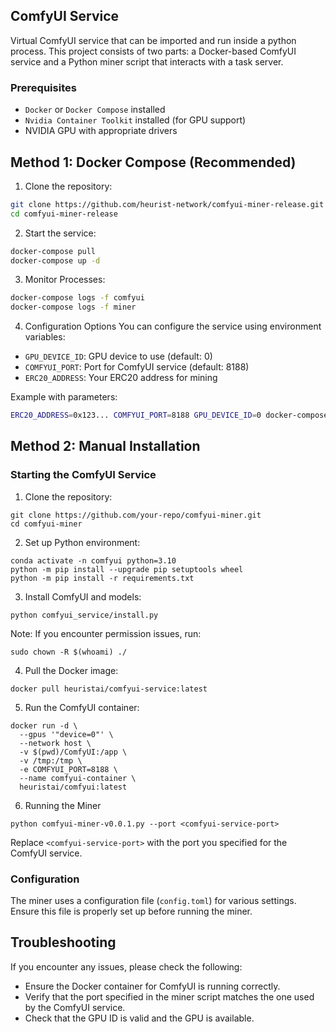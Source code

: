 ## ComfyUI Service

Virtual ComfyUI service that can be imported and run inside a python process. This project consists of two parts: a Docker-based ComfyUI service and a Python miner script that interacts with a task server.

### Prerequisites
- `Docker` or `Docker Compose` installed
- `Nvidia Container Toolkit` installed (for GPU support)
- NVIDIA GPU with appropriate drivers

## Method 1: Docker Compose (Recommended)
1. Clone the repository:
```bash
git clone https://github.com/heurist-network/comfyui-miner-release.git
cd comfyui-miner-release
```
2. Start the service:
```bash
docker-compose pull
docker-compose up -d
```
3. Monitor Processes:
```bash
docker-compose logs -f comfyui
docker-compose logs -f miner
```
4. Configuration Options
You can configure the service using environment variables:

- `GPU_DEVICE_ID`: GPU device to use (default: 0)
- `COMFYUI_PORT`: Port for ComfyUI service (default: 8188)
- `ERC20_ADDRESS`: Your ERC20 address for mining

Example with parameters:
```bash
ERC20_ADDRESS=0x123... COMFYUI_PORT=8188 GPU_DEVICE_ID=0 docker-compose up -d
```

## Method 2: Manual Installation

### Starting the ComfyUI Service
1. Clone the repository:
```
git clone https://github.com/your-repo/comfyui-miner.git
cd comfyui-miner
```

2. Set up Python environment:
```
conda activate -n comfyui python=3.10
python -m pip install --upgrade pip setuptools wheel
python -m pip install -r requirements.txt
```

3. Install ComfyUI and models:
```
python comfyui_service/install.py
```
Note: If you encounter permission issues, run:
```
sudo chown -R $(whoami) ./
```

4. Pull the Docker image:
```
docker pull heuristai/comfyui-service:latest
```

5. Run the ComfyUI container:
```
docker run -d \
  --gpus '"device=0"' \
  --network host \
  -v $(pwd)/ComfyUI:/app \
  -v /tmp:/tmp \
  -e COMFYUI_PORT=8188 \
  --name comfyui-container \
  heuristai/comfyui:latest
```
6. Running the Miner
```
python comfyui-miner-v0.0.1.py --port <comfyui-service-port>
```
Replace `<comfyui-service-port>` with the port you specified for the ComfyUI service.

### Configuration

The miner uses a configuration file (`config.toml`) for various settings. Ensure this file is properly set up before running the miner.

## Troubleshooting

If you encounter any issues, please check the following:
- Ensure the Docker container for ComfyUI is running correctly.
- Verify that the port specified in the miner script matches the one used by the ComfyUI service.
- Check that the GPU ID is valid and the GPU is available.